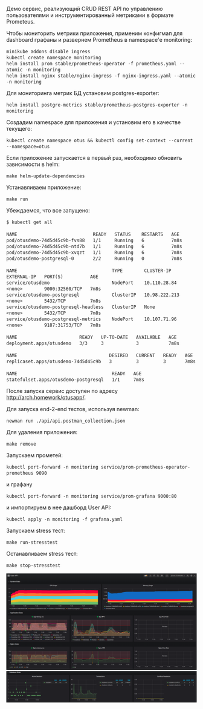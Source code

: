 Демо сервис, реализующий CRUD REST API по управлению пользователями и инструментированный метриками в формате Prometeus.

Чтобы мониторить метрики приложения, применим конфигмап для dashboard графаны и развернем Prometheus в namespace'е monitoring:

```
minikube addons disable ingress
kubectl create namespace monitoring
helm install prom stable/prometheus-operator -f prometheus.yaml --atomic -n monitoring
helm install nginx stable/nginx-ingress -f nginx-ingress.yaml --atomic -n monitoring
```

Для мониторинга метрик БД установим postgres-exporter:

```
helm install postgre-metrics stable/prometheus-postgres-exporter -n monitoring
```

Создадим namespace для приложения и установим его в качестве текущего:

```
kubectl create namespace otus && kubectl config set-context --current --namespace=otus
```

Если приложение запускается в первый раз, необходимо обновить зависимости в helm:

```
make helm-update-dependencies
```

Устанавливаем приложение:

````
make run
````

Убеждаемся, что все запущено:

```
$ kubectl get all

NAME                            READY   STATUS    RESTARTS   AGE
pod/otusdemo-74d5d45c9b-fvs88   1/1     Running   6          7m8s
pod/otusdemo-74d5d45c9b-ntd7b   1/1     Running   6          7m8s
pod/otusdemo-74d5d45c9b-xvqzt   1/1     Running   6          7m8s
pod/otusdemo-postgresql-0       2/2     Running   0          7m8s

NAME                                   TYPE        CLUSTER-IP      EXTERNAL-IP   PORT(S)          AGE
service/otusdemo                       NodePort    10.110.28.84    <none>        9000:32560/TCP   7m8s
service/otusdemo-postgresql            ClusterIP   10.98.222.213   <none>        5432/TCP         7m8s
service/otusdemo-postgresql-headless   ClusterIP   None            <none>        5432/TCP         7m8s
service/otusdemo-postgresql-metrics    NodePort    10.107.71.96    <none>        9187:31753/TCP   7m8s

NAME                       READY   UP-TO-DATE   AVAILABLE   AGE
deployment.apps/otusdemo   3/3     3            3           7m8s

NAME                                  DESIRED   CURRENT   READY   AGE
replicaset.apps/otusdemo-74d5d45c9b   3         3         3       7m8s

NAME                                   READY   AGE
statefulset.apps/otusdemo-postgresql   1/1     7m8s
```

После запуска сервис доступен по адресу http://arch.homework/otusapp/.

Для запуска end-2-end тестов, используя newman:

```
newman run ./api/api.postman_collection.json
```

Для удаления приложения:

```
make remove
```

Запускаем прометей:

```
kubectl port-forward -n monitoring service/prom-prometheus-operator-prometheus 9090
```

и графану

```
kubectl port-forward -n monitoring service/prom-grafana 9000:80
```

и импортируем в нее дашборд User API:
 
```
kubectl apply -n monitoring -f grafana.yaml
```

Запускаем stress тест:

```
make run-stresstest
```

Останавливаем stress тест:

```
make stop-stresstest
```

![](README.assets/Screenshot1.png)
![](README.assets/Screenshot2.png)